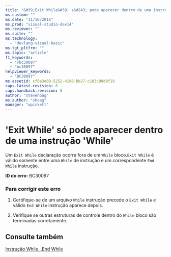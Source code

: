 ```yaml
---
title: "&#39;Exit While&#39; s&#243; pode aparecer dentro de uma instru&#231;&#227;o &#39;While&#39; | Microsoft Docs"
ms.custom: ""
ms.date: "11/16/2016"
ms.prod: "visual-studio-dev14"
ms.reviewer: ""
ms.suite: ""
ms.technology: 
  - "devlang-visual-basic"
ms.tgt_pltfrm: ""
ms.topic: "article"
f1_keywords: 
  - "vbc30097"
  - "bc30097"
helpviewer_keywords: 
  - "BC30097"
ms.assetid: cf0a3e09-5252-4198-bb27-c103c98d9f19
caps.latest.revision: 8
caps.handback.revision: 8
author: "stevehoag"
ms.author: "shoag"
manager: "wpickett"
---
```

# &#39;Exit While&#39; s&#243; pode aparecer dentro de uma instru&#231;&#227;o &#39;While&#39;
Um `Exit While` declaração ocorre fora de um `While` bloco.`Exit While` é válido somente entre uma `While` de instrução e um correspondente `End While` instrução.  
  
 **ID do erro:** BC30097  
  
### Para corrigir este erro  
  
1.  Certifique\-se de um arquivo `While` instrução precede o `Exit While` e válido `End While` instrução aparece depois.  
  
2.  Verifique se outras estruturas de controle dentro do `While` bloco são terminadas corretamente.  
  
## Consulte também  
 [Instrução While...End While](../../visual-basic/language-reference/statements/while-end-while-statement.md)